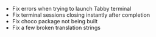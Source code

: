 - Fix errors when trying to launch Tabby terminal
- Fix terminal sessions closing instantly after completion
- Fix choco package not being built
- Fix a few broken translation strings
